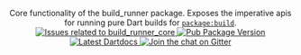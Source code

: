 <p align="center">
  Core functionality of the build_runner package. Exposes the imperative apis
  for running pure Dart builds for
  <a href="https://pub.dev/packages/build"><code>package:build</code></a>.
  <br>
  <a href="https://github.com/dart-lang/build/labels/package%3A%20build_runner">
    <img src="https://img.shields.io/github/issues-raw/dart-lang/build/package%3A%20build_runner_core.svg" alt="Issues related to build_runner_core" />
  </a>
  <a href="https://pub.dev/packages/build_runner_core">
    <img src="https://img.shields.io/pub/v/build_runner_core.svg" alt="Pub Package Version" />
  </a>
  <a href="https://pub.dev/documentation/build_runner_core/latest">
    <img src="https://img.shields.io/badge/dartdocs-latest-blue.svg" alt="Latest Dartdocs" />
  </a>
  <a href="https://gitter.im/dart-lang/build">
    <img src="https://badges.gitter.im/dart-lang/build.svg" alt="Join the chat on Gitter" />
  </a>
</p>
